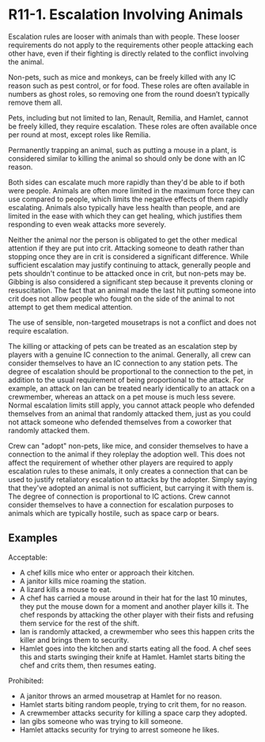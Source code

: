 # R11-1. Escalation Involving Animals

Escalation rules are looser with animals than with people. These looser requirements do not apply to the requirements other people attacking each other have, even if their fighting is directly related to the conflict involving the animal.

Non-pets, such as mice and monkeys, can be freely killed with any IC reason such as pest control, or for food. These roles are often available in numbers as ghost roles, so removing one from the round doesn’t typically remove them all.

Pets, including but not limited to Ian, Renault, Remilia, and Hamlet, cannot be freely killed, they require escalation. These roles are often available once per round at most, except roles like Remilia.

Permanently trapping an animal, such as putting a mouse in a plant, is considered similar to killing the animal so should only be done with an IC reason.

Both sides can escalate much more rapidly than they'd be able to if both were people. Animals are often more limited in the maximum force they can use compared to people, which limits the negative effects of them rapidly escalating. Animals also typically have less health than people, and are limited in the ease with which they can get healing, which justifies them responding to even weak attacks more severely.

Neither the animal nor the person is obligated to get the other medical attention if they are put into crit. Attacking someone to death rather than stopping once they are in crit is considered a significant difference. While sufficient escalation may justify continuing to attack, generally people and pets shouldn't continue to be attacked once in crit, but non-pets may be. Gibbing is also considered a significant step because it prevents cloning or resuscitation. The fact that an animal made the last hit putting someone into crit does not allow people who fought on the side of the animal to not attempt to get them medical attention.

The use of sensible, non-targeted mousetraps is not a conflict and does not require escalation.

The killing or attacking of pets can be treated as an escalation step by players with a genuine IC connection to the animal. Generally, all crew can consider themselves to have an IC connection to any station pets. The degree of escalation should be proportional to the connection to the pet, in addition to the usual requirement of being proportional to the attack. For example, an attack on Ian can be treated nearly identically to an attack on a crewmember, whereas an attack on a pet mouse is much less severe. Normal escalation limits still apply, you cannot attack people who defended themselves from an animal that randomly attacked them, just as you could not attack someone who defended themselves from a coworker that randomly attacked them.

Crew can "adopt" non-pets, like mice, and consider themselves to have a connection to the animal if they roleplay the adoption well. This does not affect the requirement of whether other players are required to apply escalation rules to these animals, it only creates a connection that can be used to justify retaliatory escalation to attacks by the adopter. Simply saying that they've adopted an animal is not sufficient, but carrying it with them is. The degree of connection is proportional to IC actions. Crew cannot consider themselves to have a connection for escalation purposes to animals which are typically hostile, such as space carp or bears.

## Examples
Acceptable:

- A chef kills mice who enter or approach their kitchen.
- A janitor kills mice roaming the station.
- A lizard kills a mouse to eat.
- A chef has carried a mouse around in their hat for the last 10 minutes, they put the mouse down for a moment and another player kills it. The chef responds by attacking the other player with their fists and refusing them service for the rest of the shift.
- Ian is randomly attacked, a crewmember who sees this happen crits the killer and brings them to security.
- Hamlet goes into the kitchen and starts eating all the food. A chef sees this and starts swinging their knife at Hamlet. Hamlet starts biting the chef and crits them, then resumes eating.

Prohibited:

- A janitor throws an armed mousetrap at Hamlet for no reason.
- Hamlet starts biting random people, trying to crit them, for no reason.
- A crewmember attacks security for killing a space carp they adopted.
- Ian gibs someone who was trying to kill someone.
- Hamlet attacks security for trying to arrest someone he likes.